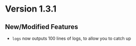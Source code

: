 # Version 1.3.1
## New/Modified Features
- `logs` now outputs 100 lines of logs, to allow you to catch up